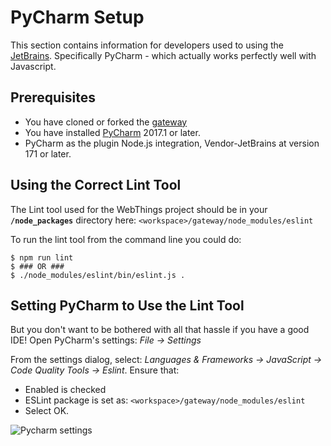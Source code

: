 # PyCharm Setup

This section contains information for developers used to using the [JetBrains](https://www.jetbrains.com/). Specifically PyCharm - which actually works perfectly well with Javascript. 

## Prerequisites

* You have cloned or forked the [gateway](https://github.com/mozilla-iot/gateway)
* You have installed [PyCharm](https://www.jetbrains.com/pycharm/?fromMenu) 2017.1 or later.
* PyCharm as the plugin Node.js integration, Vendor-JetBrains at version 171 or later.

## Using the Correct Lint Tool

The Lint tool used for the WebThings project should be in your **`/node_packages`** directory here: `<workspace>/gateway/node_modules/eslint`

To run the lint tool from the command line you could do:
```shell
$ npm run lint
$ ### OR ###
$ ./node_modules/eslint/bin/eslint.js .
```

## Setting PyCharm to Use the Lint Tool

But you don't want to be bothered with all that hassle if you have a good IDE! Open PyCharm's settings: _File -> Settings_

From the settings dialog, select: _Languages & Frameworks -> JavaScript -> Code Quality Tools -> Eslint_. Ensure that:
* Enabled is checked
* ESLint package is set as: `<workspace>/gateway/node_modules/eslint`
* Select OK.

![Pycharm settings](https://github.com/mozilla-iot/wiki/blob/master/Photos/pycharm-screen.png)